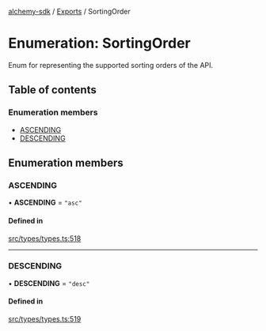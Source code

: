 [alchemy-sdk](../README.md) / [Exports](../modules.md) / SortingOrder

# Enumeration: SortingOrder

Enum for representing the supported sorting orders of the API.

## Table of contents

### Enumeration members

- [ASCENDING](SortingOrder.md#ascending)
- [DESCENDING](SortingOrder.md#descending)

## Enumeration members

### ASCENDING

• **ASCENDING** = `"asc"`

#### Defined in

[src/types/types.ts:518](https://github.com/alchemyplatform/alchemy-sdk-js/blob/8c9409f/src/types/types.ts#L518)

___

### DESCENDING

• **DESCENDING** = `"desc"`

#### Defined in

[src/types/types.ts:519](https://github.com/alchemyplatform/alchemy-sdk-js/blob/8c9409f/src/types/types.ts#L519)
